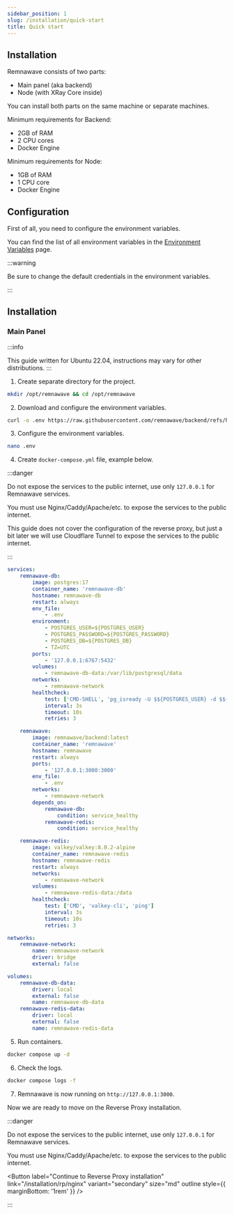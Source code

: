```yaml
---
sidebar_position: 1
slug: /installation/quick-start
title: Quick start
---
```


## Installation

Remnawave consists of two parts:

- Main panel (aka backend)
- Node (with XRay Core inside)

You can install both parts on the same machine or separate machines.

Minimum requirements for Backend:

- 2GB of RAM
- 2 CPU cores
- Docker Engine

Minimum requirements for Node:

- 1GB of RAM
- 1 CPU core
- Docker Engine

## Configuration

First of all, you need to configure the environment variables.

You can find the list of all environment variables in the [Environment Variables](/installation/env) page.

:::warning

Be sure to change the default credentials in the environment variables.

:::

## Installation

### Main Panel

:::info

This guide written for Ubuntu 22.04, instructions may vary for other distributions.
:::

1. Create separate directory for the project.

```bash
mkdir /opt/remnawave && cd /opt/remnawave
```

2. Download and configure the environment variables.

```bash
curl -o .env https://raw.githubusercontent.com/remnawave/backend/refs/heads/main/.env.sample
```

3. Configure the environment variables.

```bash
nano .env
```

4. Create `docker-compose.yml` file, example below.

:::danger

Do not expose the services to the public internet, use only `127.0.0.1` for Remnawave services.

You must use Nginx/Caddy/Apache/etc. to expose the services to the public internet.

This guide does not cover the configuration of the reverse proxy, but just a bit later we will use Cloudflare Tunnel to expose the services to the public internet.

:::

```yaml title="docker-compose.yml"
services:
    remnawave-db:
        image: postgres:17
        container_name: 'remnawave-db'
        hostname: remnawave-db
        restart: always
        env_file:
            - .env
        environment:
            - POSTGRES_USER=${POSTGRES_USER}
            - POSTGRES_PASSWORD=${POSTGRES_PASSWORD}
            - POSTGRES_DB=${POSTGRES_DB}
            - TZ=UTC
        ports:
            - '127.0.0.1:6767:5432'
        volumes:
            - remnawave-db-data:/var/lib/postgresql/data
        networks:
            - remnawave-network
        healthcheck:
            test: ['CMD-SHELL', 'pg_isready -U $${POSTGRES_USER} -d $${POSTGRES_DB}']
            interval: 3s
            timeout: 10s
            retries: 3

    remnawave:
        image: remnawave/backend:latest
        container_name: 'remnawave'
        hostname: remnawave
        restart: always
        ports:
            - '127.0.0.1:3000:3000'
        env_file:
            - .env
        networks:
            - remnawave-network
        depends_on:
            remnawave-db:
                condition: service_healthy
            remnawave-redis:
                condition: service_healthy

    remnawave-redis:
        image: valkey/valkey:8.0.2-alpine
        container_name: remnawave-redis
        hostname: remnawave-redis
        restart: always
        networks:
            - remnawave-network
        volumes:
            - remnawave-redis-data:/data
        healthcheck:
            test: ['CMD', 'valkey-cli', 'ping']
            interval: 3s
            timeout: 10s
            retries: 3

networks:
    remnawave-network:
        name: remnawave-network
        driver: bridge
        external: false

volumes:
    remnawave-db-data:
        driver: local
        external: false
        name: remnawave-db-data
    remnawave-redis-data:
        driver: local
        external: false
        name: remnawave-redis-data
```

5. Run containers.

```bash
docker compose up -d
```

6. Check the logs.

```bash
docker compose logs -f
```

7. Remnawave is now running on `http://127.0.0.1:3000`.

Now we are ready to move on the Reverse Proxy installation.

:::danger

Do not expose the services to the public internet, use only `127.0.0.1` for Remnawave services.

You must use Nginx/Caddy/Apache/etc. to expose the services to the public internet.

<Button label="Continue to Reverse Proxy installation" link="/installation/rp/nginx" variant="secondary" size="md" outline style={{ marginBottom: '1rem' }} />

:::
